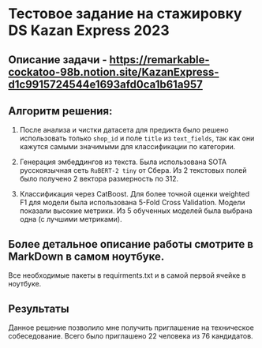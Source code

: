 # Тестовое задание на стажировку DS Kazan Express 2023

## Описание задачи - https://remarkable-cockatoo-98b.notion.site/KazanExpress-d1c9915724544e1693afd0ca1b61a957

## Алгоритм решения:

1. После анализа и чистки датасета для предикта было решено использовать только `shop_id` и поле `title` из `text_fields`, так как они кажутся самыми значимыми для классификации по категории.

2. Генерация эмбеддингов из текста. Была использована SOTA русскоязычная сеть `RuBERT-2 tiny` от Сбера. Из 2 текстовых полей было получено 2 вектора размерность по 312.

3. Классификация через CatBoost. Для более точной оценки weighted F1 для модели была использована 5-Fold Cross Validation. Модели показали высокие метрики. Из 5 обученных моделей была выбрана одна (с лучшими метриками).

## Более детальное описание работы смотрите в MarkDown в самом ноутбуке.

Все необходимые пакеты в requirments.txt и в самой первой ячейке в ноутбуке.

## Результаты

Данное решение позволило мне получить приглашение на техническое собеседование. Всего было приглашено 22 человека из 76 кандидатов.
